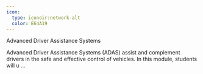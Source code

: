 ```yaml
---
icon:
  type: iconoir:network-alt
  color: E64A19
---
```

Advanced Driver Assistance Systems

Advanced Driver Assistance Systems (ADAS) assist and complement drivers in the safe and effective control of vehicles. In this module, students will u ... 
